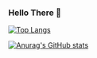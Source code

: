### Hello There 👋







<!-- - 🌱 I’m currently learning Data Analysis and Flutter
- 👯 I’m looking to collaborate on Web Development
- 🤔 I’m looking for help with Flutter 
- 💬 Ask me about Python , Cpp
- 📫 How to reach me : joshiatharv1078@protonmail.com
- ⚡ Hobbies: Reading books, Video Games, Star Grazing  -->

[![Top Langs](https://github-readme-stats.vercel.app/api/top-langs/?username=Atharv-Joshi&layout=compact&theme=radical&langs_count=10)](https://github.com/anuraghazra/github-readme-stats)

[![Anurag's GitHub stats](https://github-readme-stats.vercel.app/api?username=Atharv-Joshi&count_private=true&show_icons=true&theme=radical)](https://github.com/anuraghazra/github-readme-stats)


